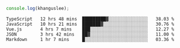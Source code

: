 ```js
console.log(khanguslee);
```

<!--START_SECTION:waka-->
```text
TypeScript   12 hrs 48 mins  █████████▓░░░░░░░░░░░░░░░   38.03 % 
JavaScript   10 hrs 21 mins  ███████▓░░░░░░░░░░░░░░░░░   30.76 % 
Vue.js       4 hrs 7 mins    ███░░░░░░░░░░░░░░░░░░░░░░   12.27 % 
JSON         3 hrs 42 mins   ██▓░░░░░░░░░░░░░░░░░░░░░░   11.00 % 
Markdown     1 hr 7 mins     █░░░░░░░░░░░░░░░░░░░░░░░░   03.36 % 
```
<!--END_SECTION:waka-->

<!--
**khanguslee/khanguslee** is a ✨ _special_ ✨ repository because its `README.md` (this file) appears on your GitHub profile.

Here are some ideas to get you started:

- 🔭 I’m currently working on ...
- 🌱 I’m currently learning ...
- 👯 I’m looking to collaborate on ...
- 🤔 I’m looking for help with ...
- 💬 Ask me about ...
- 📫 How to reach me: ...
- 😄 Pronouns: ...
- ⚡ Fun fact: ...
-->
